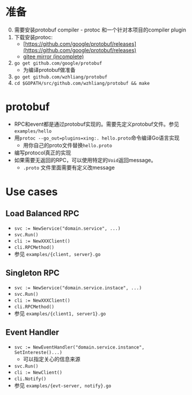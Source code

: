 # 准备
0. 需要安装protobuf compiler - protoc 和一个针对本项目的compiler plugin
0. 下载安装protoc:
    * [https://github.com/google/protobuf/releases](https://github.com/google/protobuf/releases)
    * [gitee mirror (incomplete)](https://gitee.com/wisecloud/protobuf/attach_files)
0. `go get github.com/google/protobuf`
    * 为编译protobuf做准备
0. `go get github.com/wzhliang/protobuf`
0. `cd $GOPATH/src/github.com/wzhliang/protobuf && make`

# protobuf
* RPC和event都是通过protobuf实现的。需要先定义protobuf文件。参见`examples/hello`
* 用`protoc --go_out=plugins=xing:. hello.proto`命令编译Go语言实现
    * 用你自己的proto文件替换`hello.proto`
* 编写protocol真正的实现
* 如果需要无返回的RPC，可以使用特定的`Void`返回message。
    * `.proto` 文件里面需要有定义改message

# Use cases
## Load Balanced RPC
* `svc := NewService("domain.service", ...)`
* `svc.Run()`
* `cli := NewXXXClient()`
* `cli.RPCMethod()`
* 参见 `examples/{client, server}.go`
## Singleton RPC
* `svc := NewService("domain.service.instace", ...)`
* `svc.Run()`
* `cli := NewXXXClient()`
* `cli.RPCMethod()`
* 参见 `examples/{client1, server1}.go`
## Event Handler
* `svc := NewEventHandler("domain.service.instance", SetIntereste()...)`
    * 可以指定关心的信息来源
* `svc.Run()`
* `cli := NewClient()`
* `cli.Notify()`
* 参见 `examples/{evt-server, notify}.go`
